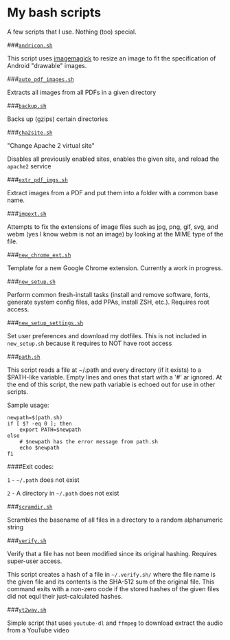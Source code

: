 My bash scripts
=======

A few scripts that I use. Nothing (too) special.

###[`andricon.sh`](https://github.com/thatJavaNerd/scripts/blob/master/andricon.sh)

This script uses [imagemagick](http://www.imagemagick.org/) to resize an image to fit the specification of Android "drawable" images.

###[`auto_pdf_images.sh`](https://github.com/thatJavaNerd/scripts/blob/master/auto_pdf_images.sh)

Extracts all images from all PDFs in a given directory

###[`backup.sh`](https://github.com/thatJavaNerd/scripts/blob/master/backup.sh)

Backs up (gzips) certain directories

###[`cha2site.sh`](https://github.com/thatJavaNerd/scripts/blob/master/cha2site.sh)

"Change Apache 2 virtual site"

Disables all previously enabled sites, enables the given site, and reload the `apache2` service

###[`extr_pdf_imgs.sh`](https://github.com/thatJavaNerd/scripts/blob/master/extr_pdf_imgs.sh)

Extract images from a PDF and put them into a folder with a common base name.

###[`imgext.sh`](https://github.com/thatJavaNerd/scripts/blob/master/imgext.sh)

Attempts to fix the extensions of image files such as jpg, png, gif, svg, and webm (yes I know webm is not an image) by looking at the MIME type of the file.

###[`new_chrome_ext.sh`](https://github.com/thatJavaNerd/scripts/blob/master/new_chrome_ext.sh)

Template for a new Google Chrome extension. Currently a work in progress.

###[`new_setup.sh`](https://github.com/thatJavaNerd/scripts/blob/master/new_setup.sh)

Perform common fresh-install tasks (install and remove software, fonts, generate system config files, add PPAs, install ZSH, etc.). Requires root access.

###[`new_setup_settings.sh`](https://github.com/thatJavaNerd/scripts/blob/master/new_setup_settings.sh)

Set user preferences and download my dotfiles. This is not included in `new_setup.sh` because it requires to NOT have root access

###[`path.sh`](https://github.com/thatJavaNerd/scripts/blob/master/path.sh)

This script reads a file at ~/.path and every directory (if it exists) to a $PATH-like
variable. Empty lines and ones that start with a '#' ar ignored. At the end of this
script, the new path variable is echoed out for use in other scripts.

Sample usage:

```shell
newpath=$(path.sh)
if [ $? -eq 0 ]; then
    export PATH=$newpath
else
    # $newpath has the error message from path.sh
    echo $newpath
fi
```

####Exit codes:

 `1` - `~/.path` does not exist

 `2` - A directory in `~/.path` does not exist

###[`scramdir.sh`](https://github.com/thatJavaNerd/scripts/blob/master/scramdir.sh)

Scrambles the basename of all files in a directory to a random alphanumeric string

###[`verify.sh`](https://github.com/thatJavaNerd/scripts/blob/master/verify.sh)

Verify that a file has not been modified since its original hashing. Requires super-user access.

This script creates a hash of a file in `~/.verify.sh/` where the file name is the given file and its contents is the SHA-512 sum of the original file. This command exits with a non-zero code if the stored hashes of the given files did not equl their just-calculated hashes.

###[`yt2wav.sh`](https://github.com/thatJavaNerd/scripts/blob/master/yt2wav.sh)

Simple script that uses `youtube-dl` and `ffmpeg` to download extract the audio from a YouTube video

